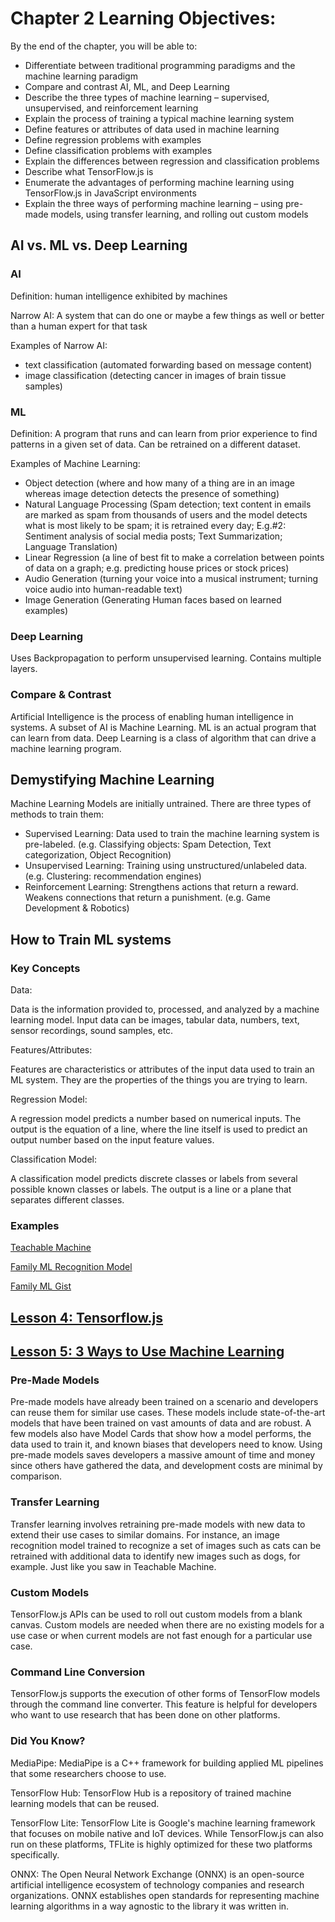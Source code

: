 # Chapter 2 Learning Objectives:
By the end of the chapter, you will be able to:

- Differentiate between traditional programming paradigms and the machine learning paradigm
- Compare and contrast AI, ML, and Deep Learning
- Describe the three types of machine learning – supervised, unsupervised, and reinforcement learning 
- Explain the process of training a typical machine learning system 
- Define features or attributes of data used in machine learning
- Define regression problems with examples
- Define classification problems with examples
- Explain the differences between regression and classification problems
- Describe what TensorFlow.js is
- Enumerate the advantages of performing machine learning using TensorFlow.js in JavaScript environments
- Explain the three ways of performing machine learning – using pre-made models, using transfer learning, and rolling out custom models

## AI vs. ML vs. Deep Learning
### AI
Definition: human intelligence exhibited by machines

Narrow AI: A system that can do one or maybe a few things as well or better than a human expert for that task

Examples of Narrow AI:
- text classification (automated forwarding based on message content)
- image classification (detecting cancer in images of brain tissue samples)

### ML
Definition: A program that runs and can learn from prior experience to find patterns in a given set of data. Can be retrained on a different dataset. 

Examples of Machine Learning:
- Object detection (where and how many of a thing are in an image whereas image detection detects the presence of something)
- Natural Language Processing (Spam detection; text content in emails are marked as spam from thousands of users and the model detects what is most likely to be spam; it is retrained every day; E.g.#2: Sentiment analysis of social media posts; Text Summarization; Language Translation)
- Linear Regression (a line of best fit to make a correlation between points of data on a graph; e.g. predicting house prices or stock prices)
- Audio Generation (turning your voice into a musical instrument; turning voice audio into human-readable text)
- Image Generation (Generating Human faces based on learned examples)

### Deep Learning
Uses Backpropagation to perform unsupervised learning. Contains multiple layers. 

### Compare & Contrast
Artificial Intelligence is the process of enabling human intelligence in systems. A subset of AI is Machine Learning. ML is an actual program that can learn from data. Deep Learning is a class of algorithm that can drive a machine learning program. 

## Demystifying Machine Learning
Machine Learning Models are initially untrained. There are three types of methods to train them:
- Supervised Learning: Data used to train the machine learning system is pre-labeled. (e.g. Classifying objects: Spam Detection, Text categorization, Object Recognition)
- Unsupervised Learning: Training using unstructured/unlabeled data. (e.g. Clustering: recommendation engines)
- Reinforcement Learning: Strengthens actions that return a reward. Weakens connections that return a punishment. (e.g. Game Development & Robotics) 

## How to Train ML systems
### Key Concepts
Data: 

Data is the information provided to, processed, and analyzed by a machine learning model. Input data can be images, tabular data, numbers, text, sensor recordings, sound samples, etc. 

Features/Attributes:

Features are characteristics or attributes of the input data used to train an ML system. They are the properties of the things you are trying to learn. 

Regression Model:

A regression model predicts a number based on numerical inputs. The output is the equation of a line, where the line itself is used to predict an output number based on the input feature values.

Classification Model:

A classification model predicts discrete classes or labels from several possible known classes or labels. The output is a line or a plane that separates different classes.

### Examples
[Teachable Machine](https://teachablemachine.withgoogle.com/)

[Family ML Recognition Model](https://teachablemachine.withgoogle.com/models/KogCD1fq4/)

[Family ML Gist](https://gist.github.com/efwoods/a84b45dbd0711d14e067ab86c1716cf1)

## [Lesson 4: Tensorflow.js](https://learning.edx.org/course/course-v1:Google+WebML102+3T2021/block-v1:Google+WebML102+3T2021+type@sequential+block@7b1a4fefcb2f480dbd1d26afc047659d/block-v1:Google+WebML102+3T2021+type@vertical+block@a9e7b2b36e754b229db7c31a9a575983)

## [Lesson 5: 3 Ways to Use Machine Learning](https://learning.edx.org/course/course-v1:Google+WebML102+3T2021/block-v1:Google+WebML102+3T2021+type@sequential+block@ea0d0110faa84349832e80b340b07f9e/block-v1:Google+WebML102+3T2021+type@vertical+block@eff43a5d43584a9997f70a5989b33d38)

### Pre-Made Models

Pre-made models have already been trained on a scenario and developers can reuse them for similar use cases.
These models include state-of-the-art models that have been trained on vast amounts of data and are robust. A few models also have Model Cards that show how a model performs, the data used to train it, and known biases that developers need to know. 
Using pre-made models saves developers a massive amount of time and money since others have gathered the data, and development costs are minimal by comparison.
### Transfer Learning

Transfer learning involves retraining pre-made models with new data to extend their use cases to similar domains. For instance, an image recognition model trained to recognize a set of images such as cats can be retrained with additional data to identify new images such as dogs, for example. Just like you saw in Teachable Machine.

### Custom Models

TensorFlow.js APIs can be used to roll out custom models from a blank canvas. 
Custom models are needed when there are no existing models for a use case or when current models are not fast enough for a particular use case. 
### Command Line Conversion

TensorFlow.js supports the execution of other forms of TensorFlow models through the command line converter. This feature is helpful for developers who want to use research that has been done on other platforms.

### Did You Know?

MediaPipe: MediaPipe is a C++ framework for building applied ML pipelines that some researchers choose to use.

TensorFlow Hub: TensorFlow Hub is a repository of trained machine learning models that can be reused.

TensorFlow Lite: TensorFlow Lite is Google's machine learning framework that focuses on mobile native and IoT devices. While TensorFlow.js can also run on these platforms, TFLite is highly optimized for these two platforms specifically.

ONNX: The Open Neural Network Exchange (ONNX) is an open-source artificial intelligence ecosystem of technology companies and research organizations. ONNX establishes open standards for representing machine learning algorithms in a way agnostic to the library it was written in.